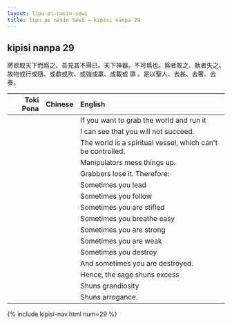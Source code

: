 ```yaml
---
layout: lipu-pi-nasin-sewi
title: lipu pi nasin Sewi — kipisi nanpa 29
---
```


## kipisi nanpa 29

將欲取天下而爲之、吾見其不得已。天下神器。不可爲也。爲者敗之、執者失之。故物或行或隨、或歔或吹、或強或羸、或載或 隳 。是以聖人、去甚、去奢、去泰。

| Toki Pona | Chinese | English
|-:|:-:|:-
|  |  | If you want to grab the world and run it
|  |  | I can see that you will not succeed.
|  |  | The world is a spiritual vessel, which can't be controlled.
|  |  | Manipulators mess things up.
|  |  | Grabbers lose it. Therefore:
|  |  | Sometimes you lead
|  |  | Sometimes you follow
|  |  | Sometimes you are stifled
|  |  | Sometimes you breathe easy
|  |  | Sometimes you are strong
|  |  | Sometimes you are weak
|  |  | Sometimes you destroy
|  |  | And sometimes you are destroyed.
|  |  | Hence, the sage shuns excess
|  |  | Shuns grandiosity
|  |  | Shuns arrogance.

{% include kipisi-nav.html num=29 %}
